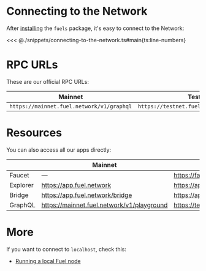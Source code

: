 # Connecting to the Network

After [installing](./installation.md) the `fuels` package, it's easy to connect to the Network:

<<< @./snippets/connecting-to-the-network.ts#main{ts:line-numbers}

# RPC URLs

These are our official RPC URLs:

| Mainnet                                   | Testnet                                   |
| ----------------------------------------- | ----------------------------------------- |
| `https://mainnet.fuel.network/v1/graphql` | `https://testnet.fuel.network/v1/graphql` |

# Resources

You can also access all our apps directly:

|          | Mainnet                                    | Testnet                                    |
| -------- | ------------------------------------------ | ------------------------------------------ |
| Faucet   | —                                          | https://faucet-testnet.fuel.network/       |
| Explorer | https://app.fuel.network                   | https://app-testnet.fuel.network           |
| Bridge   | https://app.fuel.network/bridge            | https://app-testnet.fuel.network/bridge    |
| GraphQL  | https://mainnet.fuel.network/v1/playground | https://testnet.fuel.network/v1/playground |

# More

If you want to connect to `localhost`, check this:

- [Running a local Fuel node](./running-a-local-fuel-node.md)
